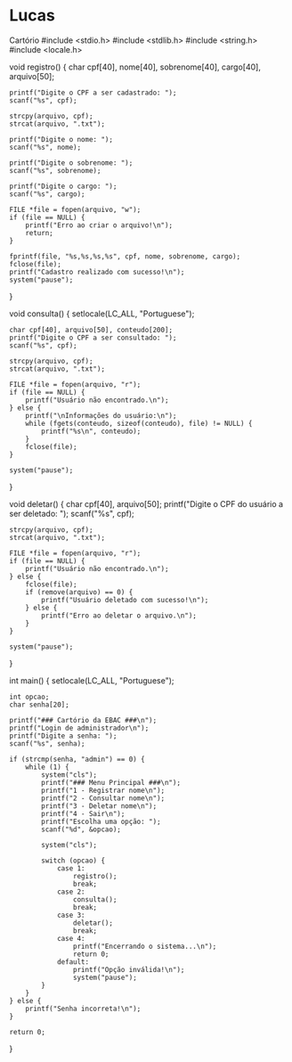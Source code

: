 # Lucas
Cartório 
#include <stdio.h>
#include <stdlib.h>
#include <string.h>
#include <locale.h>

void registro() {
    char cpf[40], nome[40], sobrenome[40], cargo[40], arquivo[50];
    
    printf("Digite o CPF a ser cadastrado: ");
    scanf("%s", cpf);
    
    strcpy(arquivo, cpf);
    strcat(arquivo, ".txt");

    printf("Digite o nome: ");
    scanf("%s", nome);

    printf("Digite o sobrenome: ");
    scanf("%s", sobrenome);

    printf("Digite o cargo: ");
    scanf("%s", cargo);

    FILE *file = fopen(arquivo, "w");
    if (file == NULL) {
        printf("Erro ao criar o arquivo!\n");
        return;
    }

    fprintf(file, "%s,%s,%s,%s", cpf, nome, sobrenome, cargo);
    fclose(file);
    printf("Cadastro realizado com sucesso!\n");
    system("pause");
}

void consulta() {
    setlocale(LC_ALL, "Portuguese");

    char cpf[40], arquivo[50], conteudo[200];
    printf("Digite o CPF a ser consultado: ");
    scanf("%s", cpf);

    strcpy(arquivo, cpf);
    strcat(arquivo, ".txt");

    FILE *file = fopen(arquivo, "r");
    if (file == NULL) {
        printf("Usuário não encontrado.\n");
    } else {
        printf("\nInformações do usuário:\n");
        while (fgets(conteudo, sizeof(conteudo), file) != NULL) {
            printf("%s\n", conteudo);
        }
        fclose(file);
    }

    system("pause");
}

void deletar() {
    char cpf[40], arquivo[50];
    printf("Digite o CPF do usuário a ser deletado: ");
    scanf("%s", cpf);

    strcpy(arquivo, cpf);
    strcat(arquivo, ".txt");

    FILE *file = fopen(arquivo, "r");
    if (file == NULL) {
        printf("Usuário não encontrado.\n");
    } else {
        fclose(file);
        if (remove(arquivo) == 0) {
            printf("Usuário deletado com sucesso!\n");
        } else {
            printf("Erro ao deletar o arquivo.\n");
        }
    }

    system("pause");
}

int main() {
    setlocale(LC_ALL, "Portuguese");

    int opcao;
    char senha[20];

    printf("### Cartório da EBAC ###\n");
    printf("Login de administrador\n");
    printf("Digite a senha: ");
    scanf("%s", senha);

    if (strcmp(senha, "admin") == 0) {
        while (1) {
            system("cls");
            printf("### Menu Principal ###\n");
            printf("1 - Registrar nome\n");
            printf("2 - Consultar nome\n");
            printf("3 - Deletar nome\n");
            printf("4 - Sair\n");
            printf("Escolha uma opção: ");
            scanf("%d", &opcao);

            system("cls");

            switch (opcao) {
                case 1:
                    registro();
                    break;
                case 2:
                    consulta();
                    break;
                case 3:
                    deletar();
                    break;
                case 4:
                    printf("Encerrando o sistema...\n");
                    return 0;
                default:
                    printf("Opção inválida!\n");
                    system("pause");
            }
        }
    } else {
        printf("Senha incorreta!\n");
    }

    return 0;
}
